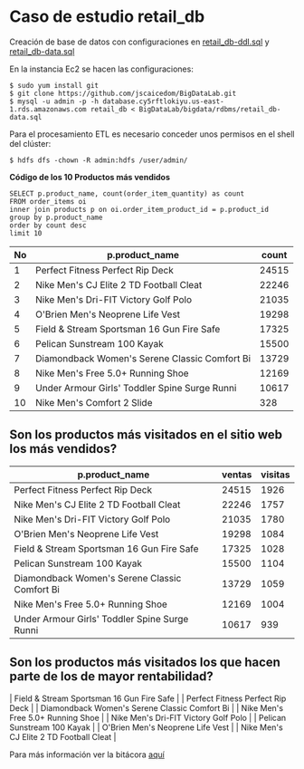 # Caso de estudio retail_db

Creación de base de datos con configuraciones en [retail_db-ddl.sql](https://github.com/jscaicedom/BigDataLab/blob/master/bigdata/rdbms/retail_db-ddl.sql) y [retail_db-data.sql](https://github.com/jscaicedom/BigDataLab/blob/master/bigdata/rdbms/retail_db-data.sql)

En la instancia Ec2 se hacen las configuraciones:

```
$ sudo yum install git
$ git clone https://github.com/jscaicedom/BigDataLab.git
$ mysql -u admin -p -h database.cy5rftlokiyu.us-east-1.rds.amazonaws.com retail_db < BigDataLab/bigdata/rdbms/retail_db-data.sql
```

Para el procesamiento ETL es necesario conceder unos permisos en el shell del clúster:

```
$ hdfs dfs -chown -R admin:hdfs /user/admin/
```

**Código de los 10 Productos más vendidos**

```
SELECT p.product_name, count(order_item_quantity) as count
FROM order_items oi
inner join products p on oi.order_item_product_id = p.product_id
group by p.product_name
order by count desc
limit 10
```
 
| No | p.product_name |	count |
| ----- | -------------- | ------ |
| 1 |	Perfect Fitness Perfect Rip Deck |	24515 |
| 2 |	Nike Men\'s CJ Elite 2 TD Football Cleat |	22246 |
| 3 |	Nike Men\'s Dri-FIT Victory Golf Polo	| 21035 |
| 4	| O\'Brien Men\'s Neoprene Life Vest	| 19298 | 
| 5 |	Field & Stream Sportsman 16 Gun Fire Safe |	17325 |
| 6	| Pelican Sunstream 100 Kayak	| 15500 |
| 7	| Diamondback Women\'s Serene Classic Comfort Bi |	13729 |
| 8	| Nike Men\'s Free 5.0+ Running Shoe |	12169 |
| 9	| Under Armour Girls\' Toddler Spine Surge Runni |	10617 |
| 10	| Nike Men\'s Comfort 2 Slide	| 328 |


## Son los productos más visitados en el sitio web los más vendidos?

| p.product_name |	 ventas | visitas |
| ----- | -------------- | ------ |
|	Perfect Fitness Perfect Rip Deck |	24515 | 1926 |
|	Nike Men\'s CJ Elite 2 TD Football Cleat |	22246 | 1757 |
|	Nike Men\'s Dri-FIT Victory Golf Polo	| 21035 | 1780 |
| O\'Brien Men\'s Neoprene Life Vest	| 19298 | 1084 |
|	Field & Stream Sportsman 16 Gun Fire Safe |	17325 | 1028 |
| Pelican Sunstream 100 Kayak	| 15500 | 1104 |
| Diamondback Women\'s Serene Classic Comfort Bi |	13729 | 1059 |
| Nike Men\'s Free 5.0+ Running Shoe |	12169 | 1004 |
| Under Armour Girls\' Toddler Spine Surge Runni |	10617 | 939 |


## Son los productos más visitados los que hacen parte de los de mayor rentabilidad? 

| Field & Stream Sportsman 16 Gun Fire Safe |
| Perfect Fitness Perfect Rip Deck |
| Diamondback Women\'s Serene Classic Comfort Bi |
| Nike Men\'s Free 5.0+ Running Shoe |
| Nike Men\'s Dri-FIT Victory Golf Polo |
| Pelican Sunstream 100 Kayak |
| O\'Brien Men\'s Neoprene Life Vest |
| Nike Men\'s CJ Elite 2 TD Football Cleat |


Para más información ver la bitácora [aquí](https://eafit.sharepoint.com/sites/Section_ST0263-031/_layouts/15/Doc.aspx?sourcedoc={4fb201e7-5fdd-47d7-94b6-35d07c449fe7}&action=view&wd=target%28Johanna%20Sarai%20Caicedo%20Mejia%2FBig%20Bata.one%7C05843a6d-7fe5-4e7a-9600-9b969322777c%2FHive%20caso%20de%20estudio%20%28Parte%202%5C%29%7Caed9fbfe-7f98-40be-85dd-756074581ef7%2F%29)
